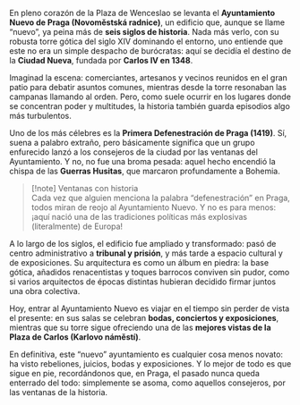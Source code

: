 En pleno corazón de la Plaza de Wenceslao se levanta el **Ayuntamiento Nuevo de Praga (Novoměstská radnice)**, un edificio que, aunque se llame “nuevo”, ya peina más de **seis siglos de historia**. Nada más verlo, con su robusta torre gótica del siglo XIV dominando el entorno, uno entiende que este no era un simple despacho de burócratas: aquí se decidía el destino de la **Ciudad Nueva**, fundada por **Carlos IV en 1348**.

Imaginad la escena: comerciantes, artesanos y vecinos reunidos en el gran patio para debatir asuntos comunes, mientras desde la torre resonaban las campanas llamando al orden. Pero, como suele ocurrir en los lugares donde se concentran poder y multitudes, la historia también guarda episodios algo más turbulentos.

Uno de los más célebres es la **Primera Defenestración de Praga (1419)**. Sí, suena a palabro extraño, pero básicamente significa que un grupo enfurecido lanzó a los consejeros de la ciudad por las ventanas del Ayuntamiento. Y no, no fue una broma pesada: aquel hecho encendió la chispa de las **Guerras Husitas**, que marcaron profundamente a Bohemia.

> [!note] Ventanas con historia  
> Cada vez que alguien menciona la palabra “defenestración” en Praga, todos miran de reojo al Ayuntamiento Nuevo. Y no es para menos: ¡aquí nació una de las tradiciones políticas más explosivas (literalmente) de Europa!

A lo largo de los siglos, el edificio fue ampliado y transformado: pasó de centro administrativo a **tribunal y prisión**, y más tarde a espacio cultural y de exposiciones. Su arquitectura es como un álbum en piedra: la base gótica, añadidos renacentistas y toques barrocos conviven sin pudor, como si varios arquitectos de épocas distintas hubieran decidido firmar juntos una obra colectiva.

Hoy, entrar al Ayuntamiento Nuevo es viajar en el tiempo sin perder de vista el presente: en sus salas se celebran **bodas, conciertos y exposiciones**, mientras que su torre sigue ofreciendo una de las **mejores vistas de la Plaza de Carlos (Karlovo náměstí)**.

En definitiva, este “nuevo” ayuntamiento es cualquier cosa menos novato: ha visto rebeliones, juicios, bodas y exposiciones. Y lo mejor de todo es que sigue en pie, recordándonos que, en Praga, el pasado nunca queda enterrado del todo: simplemente se asoma, como aquellos consejeros, por las ventanas de la historia.